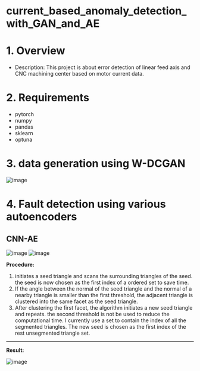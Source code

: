 # current_based_anomaly_detection_with_GAN_and_AE


# 1. Overview
   - Description: This project is about error detection of linear feed axis and CNC machining center based on motor current data.

# 2. Requirements
   - pytorch
   - numpy
   - pandas
   - sklearn
   - optuna

# 3. data generation using W-DCGAN
![image](images/paper_Images/Pre1.png)

# 4. Fault detection using various autoencoders
## CNN-AE
![image](images/paper_Images/Pre1.png)
![image](images/paper_Images/Pre2.png)

**Procedure:**
1. initiates a seed triangle and scans the surrounding triangles of the seed.  
   the seed is now chosen as the first index of a ordered set to save time.
2. If the angle between the normal of the seed triangle and the normal of a nearby triangle is smaller than the first threshold,
   the adjacent triangle is clustered into the same facet as the seed triangle. 
3. After clustering the first facet, the algorithm initiates a new seed triangle and repeats. 
   the second threshold is not be used to reduce the computational time.
   I currently use a set to contain the index of all the segmented triangles. The new seed is chosen as the first index of the rest unsegmented triangle set.
------

**Result:**

![image](images/seg_Results/seg_Zahnrad.png)
